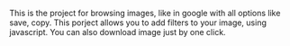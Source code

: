 This is the project for browsing images, like in google with all options like save, copy.
This porject allows you to add filters to your image, using javascript.
You can also download image just by one click.
